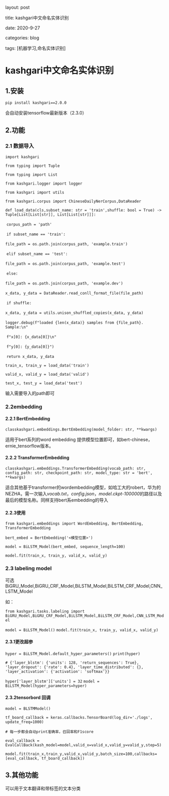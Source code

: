 layout: post

title: kashgari中文命名实体识别

date: 2020-9-27

categories: blog

tags: [机器学习,命名实体识别]

# kashgari中文命名实体识别

## 1.安装

`pip install kashgari==2.0.0`

会自动安装tensorflow最新版本（2.3.0）

## 2.功能

### 2.1 数据导入

`import kashgari`

`from typing import Tuple`

`from typing import List`

`from kashgari.logger import logger`

`from kashgari import utils`

`from kashgari.corpus import ChineseDailyNerCorpus,DataReader`

`def load_data(cls,subset_name: str = 'train',shuffle: bool = True) -> Tuple[List[List[str]], List[List[str]]]:`

​    `corpus_path = 'path'`

​    `if subset_name == 'train':`

​        `file_path = os.path.join(corpus_path, 'example.train')`

​    `elif subset_name == 'test':`

​        `file_path = os.path.join(corpus_path, 'example.test')`

​    `else:`

​        `file_path = os.path.join(corpus_path, 'example.dev')`

​    `x_data, y_data = DataReader.read_conll_format_file(file_path)`

​    `if shuffle:`

​        `x_data, y_data = utils.unison_shuffled_copies(x_data, y_data)`

​    `logger.debug(f"loaded {len(x_data)} samples from {file_path}. Sample:\n"`

​                    `f"x[0]: {x_data[0]}\n"`

​                    `f"y[0]: {y_data[0]}")`

​    `return x_data, y_data`

`train_x, train_y = load_data('train')`

`valid_x, valid_y = load_data('valid')`

`test_x, test_y = load_data('test')`

输入需要导入的path即可



### 2.2embedding

#### 2.2.1 BertEmbedding

`classkashgari.embeddings.BertEmbedding(model_folder: str, **kwargs)`

适用于bert系列的word embedding 提供模型位置即可，如bert-chinese，ernie_tensorflow版本。

#### 2.2.2 TransformerEmbedding

`classkashgari.embeddings.TransformerEmbedding(vocab_path: str, config_path: str, checkpoint_path: str, model_type: str = 'bert', **kwargs)`

适合其他基于transformer的wordembedding模型，如哈工大的robert，华为的NEZHA，需一次输入*vocab.txt*，*config.json*，*model.ckpt-100000*的路径以及最后的模型名称。同样支持bert系embedding的导入

#### 2.2.3使用

`from kashgari.embeddings import WordEmbedding, BertEmbedding, TransformerEmbedding`

`bert_embed = BertEmbedding('<模型位置>')`

`model = BiLSTM_Model(bert_embed, sequence_length=100)`

`model.fit(train_x, train_y, valid_x, valid_y)`

### 2.3 labeling model

可选BiGRU_Model,BiGRU_CRF_Model,BiLSTM_Model,BiLSTM_CRF_Model,CNN_LSTM_Model

如：

`from kashgari.tasks.labeling import BiGRU_Model,BiGRU_CRF_Model,BiLSTM_Model,BiLSTM_CRF_Model,CNN_LSTM_Model`

`model = BiLSTM_Model()`
`model.fit(train_x, train_y, valid_x, valid_y)`

#### 2.3.1更改超参

`hyper = BiLSTM_Model.default_hyper_parameters()`
`print(hyper)`

`# {'layer_blstm': {'units': 128, 'return_sequences': True}, 'layer_dropout': {'rate': 0.4}, 'layer_time_distributed': {}, 'layer_activation': {'activation': 'softmax'}}`

`hyper['layer_blstm']['units'] = 32`
`model = BiLSTM_Model(hyper_parameters=hyper)`

#### 2.3.2tensorbord 回调

`model = BLSTMModel()`

`tf_board_callback = keras.callbacks.TensorBoard(log_dir='./logs', update_freq=1000)`

`# 每一步都会自动print准确率，召回率和F1score`

`eval_callback = EvalCallBack(kash_model=model,valid_x=valid_x,valid_y=valid_y,step=5)`

`model.fit(train_x,train_y,valid_x,valid_y,batch_size=100,callbacks=[eval_callback, tf_board_callback])`

## 3.其他功能

可以用于文本翻译和带标签的文本分类